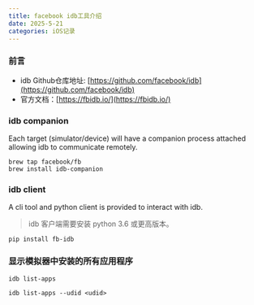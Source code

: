```yaml
---
title: facebook idb工具介绍
date: 2025-5-21
categories: iOS记录
---
```


### 前言

- idb Github仓库地址: [https://github.com/facebook/idb](https://github.com/facebook/idb)
- 官方文档：[https://fbidb.io/](https://fbidb.io/)


### idb companion
Each target (simulator/device) will have a companion process attached allowing idb to communicate remotely.

```
brew tap facebook/fb
brew install idb-companion
```

### idb client
A cli tool and python client is provided to interact with idb.

> idb 客户端需要安装 python 3.6 或更高版本。

```
pip install fb-idb
```

### 显示模拟器中安装的所有应用程序

```
idb list-apps 

idb list-apps --udid <udid>
```